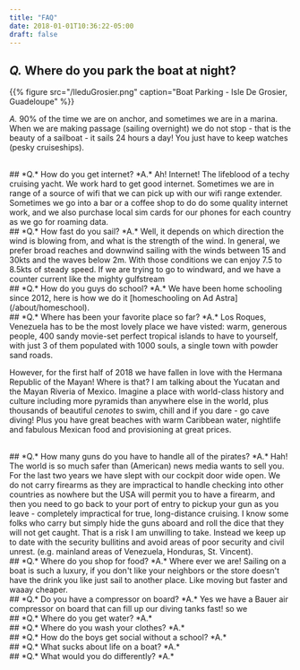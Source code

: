```yaml
---
title: "FAQ"
date: 2018-01-01T10:36:22-05:00
draft: false
---
```


## *Q.* Where do you park the boat at night?

{{% figure src="/IleduGrosier.png" caption="Boat Parking - Isle De Grosier, Guadeloupe" %}}
<!--more-->

*A.* 90% of the time we are on anchor, and sometimes we are in a marina.  When we are making passage (sailing overnight) we do not stop - that is the beauty of a sailboat - it sails 24 hours a day!  You just have to keep watches (pesky cruiseships).

<br>
## *Q.* How do you get internet?
*A.* Ah! Internet! The lifeblood of a techy cruising yacht.  We work hard to get good internet. Sometimes we are in range of a source of wifi that we can pick up with our wifi range extender.  Sometimes we go into a bar or a coffee shop to do do some quality internet work, and we also purchase local sim cards for our phones for each country as we go for roaming data.

<br>
## *Q.* How fast do you sail?
*A.* Well, it depends on which direction the wind is blowing from, and what is the strength of the wind.  In general, we prefer broad reaches and downwind sailing with the winds between 15 and 30kts and the waves below 2m.  With those conditions we can enjoy 7.5 to 8.5kts of steady speed.  If we are trying to go to windward, and we have a counter current like the mighty gulfstream   

<br>
## *Q.* How do you guys do school?
*A.*  We have been home schooling since 2012, here is how we do it [homeschooling on Ad Astra](/about/homeschool).

<br>
## *Q.* Where has been your favorite place so far?
*A.* Los Roques, Venezuela has to be the most lovely place we have visted: warm, generous people, 400 sandy movie-set perfect tropical islands to have to yourself, with just 3 of them populated with 1000 souls, a single town with powder sand roads.

However, for the first half of 2018 we have fallen in love with the Hermana Republic of the Mayan!  Where is that?  I am talking about the Yucatan and the Mayan Riveria of Mexico. Imagine a place with world-class history and culture including more pyramids than anywhere else in the world, plus thousands of beautiful *cenotes* to swim, chill and if you dare - go cave diving!  Plus you have great beaches with warm Caribbean water, nightlife and fabulous Mexican food and provisioning at great prices.

<br>
## *Q.* How many guns do you have to handle all of the pirates?
*A.* Hah! The world is so much safer than (American) news media wants to sell you. For the last two years we have slept with our cockpit door wide open. We do not carry firearms as they are impractical to handle checking into other countries as nowhere but the USA will permit you to have a firearm, and then you need to go back to your port of entry to pickup your gun as you leave - completely impractical for true, long-distance cruising.  I know some folks who carry but simply hide the guns aboard and roll the dice that they will not get caught.  That is a risk I am unwilling to take.  Instead we keep up to date with the security bullitins and avoid areas of poor security and civil unrest.  (e.g. mainland areas of Venezuela, Honduras, St. Vincent).

<br>
## *Q.* Where do you shop for food?
*A.* Where ever we are! Sailing on a boat is such a luxury, if you don't like your neighbors or the store doesn't have the drink you like just sail to another place. Like moving but faster and waaay cheaper. 

<br>
## *Q.* Do you have a compressor on board?
*A.* Yes we have a Bauer air compressor on board that can fill up our diving tanks fast! so we

<br>
## *Q.* Where do you get water?
*A.* 

<br>
## *Q.* Where do you wash your clothes?
*A.* 

<br>
## *Q.* How do the boys get social without a school?
*A.* 

<br>
## *Q.* What sucks about life on a boat?
*A.* 

<br>
## *Q.* What would you do differently?
*A.* 





